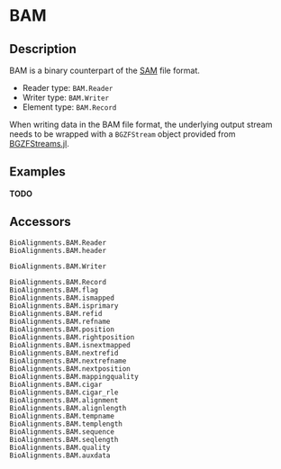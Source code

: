 BAM
===

Description
-----------

BAM is a binary counterpart of the [SAM](@ref) file format.

* Reader type: `BAM.Reader`
* Writer type: `BAM.Writer`
* Element type: `BAM.Record`

When writing data in the BAM file format, the underlying output stream needs to
be wrapped with a `BGZFStream` object provided from
[BGZFStreams.jl](https://github.com/BioJulia/BGZFStreams.jl).


Examples
--------

**TODO**


Accessors
---------

```@docs
BioAlignments.BAM.Reader
BioAlignments.BAM.header

BioAlignments.BAM.Writer

BioAlignments.BAM.Record
BioAlignments.BAM.flag
BioAlignments.BAM.ismapped
BioAlignments.BAM.isprimary
BioAlignments.BAM.refid
BioAlignments.BAM.refname
BioAlignments.BAM.position
BioAlignments.BAM.rightposition
BioAlignments.BAM.isnextmapped
BioAlignments.BAM.nextrefid
BioAlignments.BAM.nextrefname
BioAlignments.BAM.nextposition
BioAlignments.BAM.mappingquality
BioAlignments.BAM.cigar
BioAlignments.BAM.cigar_rle
BioAlignments.BAM.alignment
BioAlignments.BAM.alignlength
BioAlignments.BAM.tempname
BioAlignments.BAM.templength
BioAlignments.BAM.sequence
BioAlignments.BAM.seqlength
BioAlignments.BAM.quality
BioAlignments.BAM.auxdata
```
